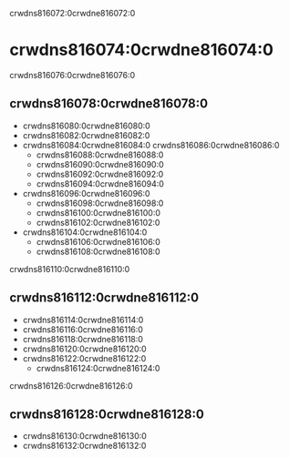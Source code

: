crwdns816072:0crwdne816072:0
# crwdns816074:0crwdne816074:0

crwdns816076:0crwdne816076:0
## crwdns816078:0crwdne816078:0

- crwdns816080:0crwdne816080:0
- crwdns816082:0crwdne816082:0
- crwdns816084:0crwdne816084:0 crwdns816086:0crwdne816086:0
  - crwdns816088:0crwdne816088:0
  - crwdns816090:0crwdne816090:0
  - crwdns816092:0crwdne816092:0
  - crwdns816094:0crwdne816094:0
- crwdns816096:0crwdne816096:0
  - crwdns816098:0crwdne816098:0
  - crwdns816100:0crwdne816100:0
  - crwdns816102:0crwdne816102:0
- crwdns816104:0crwdne816104:0
  - crwdns816106:0crwdne816106:0
  - crwdns816108:0crwdne816108:0

crwdns816110:0crwdne816110:0
## crwdns816112:0crwdne816112:0

- crwdns816114:0crwdne816114:0
- crwdns816116:0crwdne816116:0
- crwdns816118:0crwdne816118:0
- crwdns816120:0crwdne816120:0
- crwdns816122:0crwdne816122:0
  - crwdns816124:0crwdne816124:0

crwdns816126:0crwdne816126:0
## crwdns816128:0crwdne816128:0

- crwdns816130:0crwdne816130:0
- crwdns816132:0crwdne816132:0
